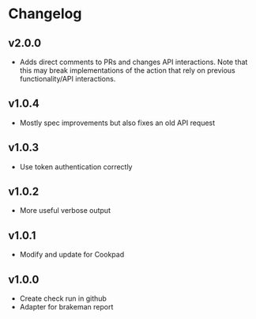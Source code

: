 # Changelog

## v2.0.0

- Adds direct comments to PRs and changes API interactions. Note that this may break implementations of the action that rely on previous functionality/API interactions.

## v1.0.4

- Mostly spec improvements but also fixes an old API request

## v1.0.3

- Use token authentication correctly

## v1.0.2

- More useful verbose output

## v1.0.1

- Modify and update for Cookpad

## v1.0.0

- Create check run in github
- Adapter for brakeman report

